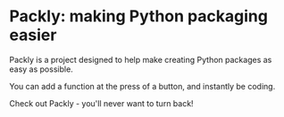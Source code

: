 # Packly: making Python packaging easier

Packly is a project designed to help make creating Python packages as easy as possible.

You can add a function at the press of a button, and instantly be coding.

Check out Packly - you'll never want to turn back!
